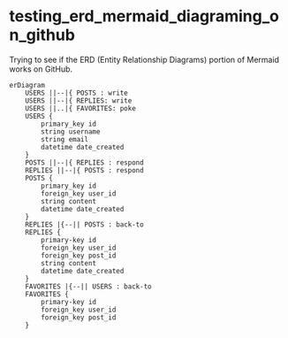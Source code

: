# testing_erd_mermaid_diagraming_on_github
Trying to see if the ERD (Entity Relationship Diagrams) portion of Mermaid works on GitHub.

```mermaid
erDiagram
    USERS ||--|{ POSTS : write
    USERS ||--|{ REPLIES: write
    USERS ||..|{ FAVORITES: poke
    USERS {
        primary_key id
        string username
        string email
        datetime date_created
    }
    POSTS ||--|{ REPLIES : respond
    REPLIES ||--|{ POSTS : respond
    POSTS {
        primary_key id
        foreign_key user_id
        string content
        datetime date_created
    }
    REPLIES |{--|| POSTS : back-to
    REPLIES {
        primary-key id
        foreign_key user_id
        foreign_key post_id
        string content
        datetime date_created
    }
    FAVORITES |{--|| USERS : back-to
    FAVORITES {
        primary-key id
        foreign_key user_id
        foreign_key post_id
    }
```
